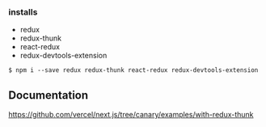 
### installs

- redux
- redux-thunk
- react-redux
- redux-devtools-extension

`$ npm i --save redux redux-thunk react-redux redux-devtools-extension`

## Documentation

https://github.com/vercel/next.js/tree/canary/examples/with-redux-thunk